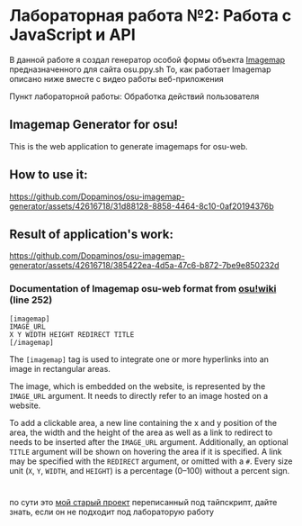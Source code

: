 # Лабораторная работа №2: Работа с JavaScript и API
В данной работе я создал генератор особой формы объекта [Imagemap](https://w3schoolsua.github.io/html/html_images_imagemap_en.html#gsc.tab=0) предназначенного для сайта osu.ppy.sh
То, как работает Imagemap описано ниже вместе с видео работы веб-приложения

Пункт лабораторной работы: Обработка действий пользователя

###

## Imagemap Generator for osu!

This is the web application to generate imagemaps for osu-web.

## How to use it:

https://github.com/Dopaminos/osu-imagemap-generator/assets/42616718/31d88128-8858-4464-8c10-0af20194376b

## Result of application's work:

https://github.com/Dopaminos/osu-imagemap-generator/assets/42616718/385422ea-4d5a-47c6-b872-7be9e850232d

### Documentation of Imagemap osu-web format from [osu!wiki](https://github.com/ppy/osu-wiki/blob/975aff50f053377e7582244f7276337fd13e56d0/wiki/BBCode/en.md) (line 252)

```
[imagemap]
IMAGE_URL
X Y WIDTH HEIGHT REDIRECT TITLE
[/imagemap]
```

The `[imagemap]` tag is used to integrate one or more hyperlinks into an image in rectangular areas.

The image, which is embedded on the website, is represented by the `IMAGE_URL` argument. It needs to directly refer to an image hosted on a website.

To add a clickable area, a new line containing the x and y position of the area, the width and the height of the area as well as a link to redirect to needs to be inserted after the `IMAGE_URL` argument. Additionally, an optional `TITLE` argument will be shown on hovering the area if it is specified. A link may be specified with the `REDIRECT` argument, or omitted with a `#`. Every size unit (`X`, `Y`, `WIDTH`, and `HEIGHT`) is a percentage (0–100) without a percent sign.

#


по сути это [мой старый проект](https://github.com/Dopaminos/osu-imagemap-generator) переписанный под тайпскрипт, 
дайте знать, если он не подходит под лабораторую работу